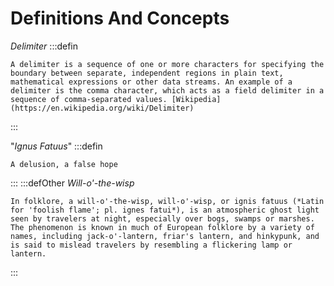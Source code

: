 # Definitions And Concepts

*Delimiter*
:::defin
    
    A delimiter is a sequence of one or more characters for specifying the boundary between separate, independent regions in plain text, mathematical expressions or other data streams. An example of a delimiter is the comma character, which acts as a field delimiter in a sequence of comma-separated values. [Wikipedia](https://en.wikipedia.org/wiki/Delimiter)

:::

"*Ignus Fatuus*"
:::defin

    A delusion, a false hope

:::
:::defOther <!-- Other Definitions -->
*Will-o'-the-wisp*

    In folklore, a will-o'-the-wisp, will-o'-wisp, or ignis fatuus (*Latin for 'foolish flame'; pl. ignes fatui*), is an atmospheric ghost light seen by travelers at night, especially over bogs, swamps or marshes. The phenomenon is known in much of European folklore by a variety of names, including jack-o'-lantern, friar's lantern, and hinkypunk, and is said to mislead travelers by resembling a flickering lamp or lantern.

:::